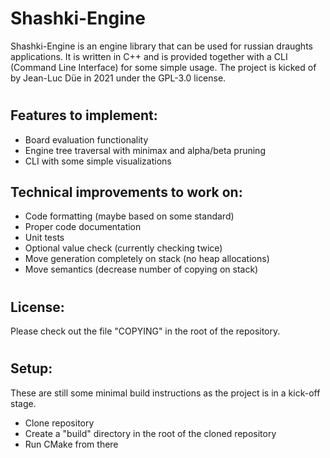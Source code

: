 # Shashki-Engine #

Shashki-Engine is an engine library that can be used for russian draughts applications. It is written in C++ and is provided together with a CLI (Command Line Interface) for some simple usage. The project is kicked of by Jean-Luc Düe in 2021 under the GPL-3.0 license.

#

## Features to implement: ##

- Board evaluation functionality
- Engine tree traversal with minimax and alpha/beta pruning
- CLI with some simple visualizations

## Technical improvements to work on: ##

- Code formatting (maybe based on some standard)
- Proper code documentation
- Unit tests
- Optional value check (currently checking twice)
- Move generation completely on stack (no heap allocations)
- Move semantics (decrease number of copying on stack)

#

## License: ##

Please check out the file "COPYING" in the root of the repository.

#

## Setup: ##

These are still some minimal build instructions as the project is in a kick-off stage.

- Clone repository
- Create a "build" directory in the root of the cloned repository
- Run CMake from there
